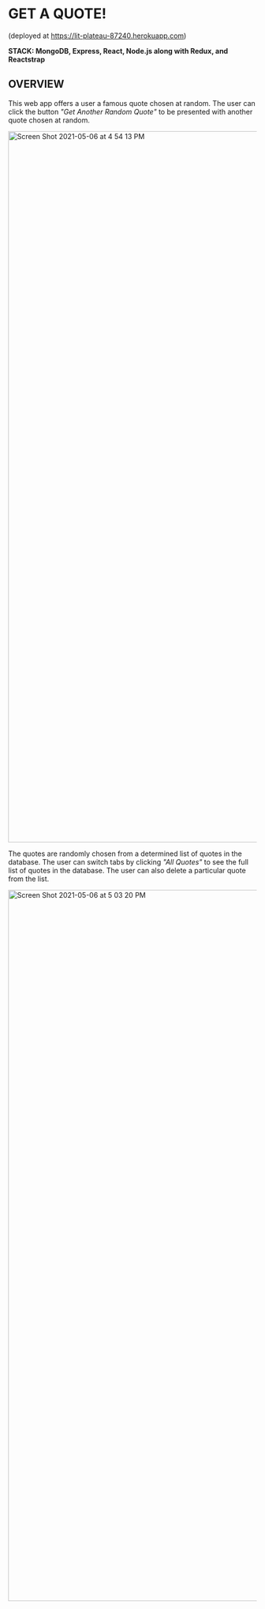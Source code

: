 # GET A QUOTE!
(deployed at https://lit-plateau-87240.herokuapp.com)

**STACK: MongoDB, Express, React, Node.js along with Redux, and Reactstrap**

## OVERVIEW
<p>This web app offers a user a famous quote chosen at random. The user can click the button <i>"Get Another Random Quote"</i> to be presented with another quote chosen at random.</p>
<img width="1440" alt="Screen Shot 2021-05-06 at 4 54 13 PM" src="https://user-images.githubusercontent.com/64567338/117364284-b2e56f80-ae8b-11eb-9e45-9a9998bbb483.png">
<p>The quotes are randomly chosen from a determined list of quotes in the database. The user can switch tabs by clicking <i>"All Quotes"</i> to see the full list of quotes in the database. The user can also delete a particular quote from the list.</p>
<img width="1440" alt="Screen Shot 2021-05-06 at 5 03 20 PM" src="https://user-images.githubusercontent.com/64567338/117365215-f7bdd600-ae8c-11eb-87ff-81fa0abfa4d2.png">
